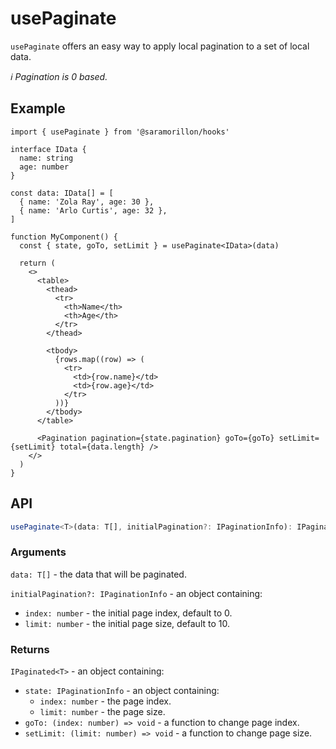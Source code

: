 # usePaginate

`usePaginate` offers an easy way to apply local pagination to a set of local data.

_:information_source: Pagination is 0 based._

## Example

```tsx
import { usePaginate } from '@saramorillon/hooks'

interface IData {
  name: string
  age: number
}

const data: IData[] = [
  { name: 'Zola Ray', age: 30 },
  { name: 'Arlo Curtis', age: 32 },
]

function MyComponent() {
  const { state, goTo, setLimit } = usePaginate<IData>(data)

  return (
    <>
      <table>
        <thead>
          <tr>
            <th>Name</th>
            <th>Age</th>
          </tr>
        </thead>

        <tbody>
          {rows.map((row) => (
            <tr>
              <td>{row.name}</td>
              <td>{row.age}</td>
            </tr>
          ))}
        </tbody>
      </table>

      <Pagination pagination={state.pagination} goTo={goTo} setLimit={setLimit} total={data.length} />
    </>
  )
}
```

## API

```typescript
usePaginate<T>(data: T[], initialPagination?: IPaginationInfo): IPaginated<T>
```

### Arguments

`data: T[]` - the data that will be paginated.

`initialPagination?: IPaginationInfo` - an object containing:

- `index: number` - the initial page index, default to 0.
- `limit: number` - the initial page size, default to 10.

### Returns

`IPaginated<T>` - an object containing:

- `state: IPaginationInfo` - an object containing:
  - `index: number` - the page index.
  - `limit: number` - the page size.
- `goTo: (index: number) => void` - a function to change page index.
- `setLimit: (limit: number) => void` - a function to change page size.
